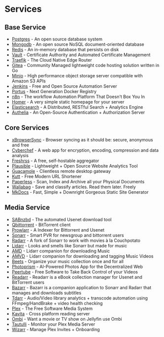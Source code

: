 # Services

## Base Service

- [Postgres](services/postgresql.md) - An open source database system
- [Mongodb](services/mongodb.md) - An open source NoSQL document-oriented database
- [Redis](services/redis.md) - An in-memory database that persists on disk
- [Vault](services/vault.md) - Certificate Authority and Automated Certificate Management
- [Traefik](services/traefik.md) - The Cloud Native Edge Router
- [Gitea](services/gitea.md) - Community Managed lightweight code hosting solution written in Go
- [Minio](services/minio.md) - High performance object storage server compatible with Amazon S3 APIs
- [Jenkins](services/jenkins.md) -  Free and Open Source Automation Server
- [Portus](services/portus.md) - Next Generation Docker Registry
- [n8n](services/n8n.md) - The workflow Automation Platform That Doesn't Box You In
- [Homer](services/homer.md) - A very simple static homepage for your server
- [Elasticsearch](services/elasticsearch.md) - A Distributed, RESTful Search + Analytics Engine
- [Authelia](services/authelia.md) - An Open-Source Authentication + Authorization Server

## Core Services

- [xBrowserSync](services/xbrowsersync.md) - Browser syncing as it should be: secure, anonymous and free
- [Cyberchef](services/cyberchef.md) - A web app for encryption, encoding, compression and data analysis
- [Freshrss](services/freshrss.md) - A free, self-hostable aggregator
- [Plausible](services/plausible.md) - Lightweight + Open Source Website Analytics Tool
- [Guacamole](services/guacamole.md) - Clientless remote desktop gateway
- [Kutt](services/kutt.md) - Free Modern URL Shortener
- [Paperless](services/paperless.md) - Scan, Index and Archive all your Physical Documents
- [Wallabag](services/wallabag.md) - Save and classify articles. Read them later. Freely
- [MkDocs](services/mkdocs.md) - Fast, Simple + Downright Gorgeous Static Site Generator

## Media Service

- [SABnzbd](services/sabnzbd.md) - The automated Usenet download tool
- [Qbittorrent](services/qbittorrent.md) - BitTorrent client
- [Prowlarr](services/prowlarr.md) - A Indexer for Bittorrent and Usenet
- [Sonarr](services/sonarr.md) - Smart PVR for newsgroup and bittorrent users
- [Radarr](services/radarr.md) - A fork of Sonarr to work with movies à la Couchpotato
- [Lidarr](services/lidarr.md) - Looks and smells like Sonarr but made for music
- [AMD](services/amd.md) - Lidarr companion for downloading Music
- [AMVD](services/amvd.md) - Lidarr companion for downloading and tagging Music Videos
- [Beets](services/beets.md) - Organize your music collection once and for all
- [Photoprism](services/photoprism.md) - AI-Powered Photos App for the Decentralized Web
- [Peertube](services/peertube.md) - Free Software to Take Back Control of your Videos
- [Readarr](services/readarr.md) - Readarr is a eBook collection manager for Usenet and BitTorrent users
- [Bazarr](services/bazarr.md) - Bazarr is a companion application to Sonarr and Radarr that manages and downloads subtitles
- [Tdarr](services/tdarr.md) - Audio/Video library analytics + transcode automation using FFmpeg/HandBrake + video health checking
- [Plex](services/plex.md) - The Free Software Media System
- [Kavita](services/kavita.md) - Cross platform reading server
- [Ombi](services/ombi.md) - Want a movie or TV show on Jellyfin use Ombi
- [Tautulli](services/tautulli.md) - Monitor your Plex Media Server
- [Wizarr](services/wizarr.md) - Manage Plex Invites + Onboarding
